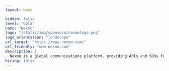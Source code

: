 ```yaml
---
layout: base

hidden: false
level: "Gold"
name: "Nexmo"
logo: "/static/img/sponsors/nexmologo.png"
logo_orientation: "landscape"
url_target: "https://www.nexmo.com/"
url_friendly: "www.nexmo.com"
description: |
  Nexmo is a global communications platform, providing APIs and SDKs for SMS, voice, phone verification, messaging and advanced multi-channel conversations. We have officially supported open source libraries for Python, Node.JS, Ruby, PHP, Java and C# .NET enabling you to build scalable communications features such as two-factor authentication, two-way and group messaging and one to one or multi person calls.
hiring: false
---
```

